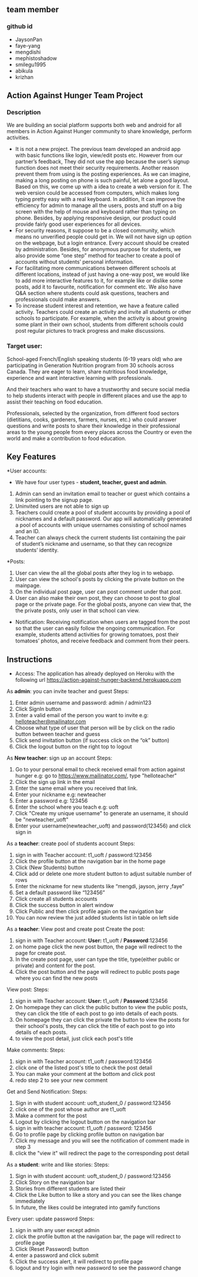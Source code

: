 ## team member
### github id
- JaysonPan
- faye-yang
- mengdishi
- mephistoshadow
- smilegu1995
- abikula
- krizhan

## Action Against Hunger Team Project
### Description

We are building an social platform supports both web and android for all members in Action Against Hunger community to share knowledge, perform activities.
- It is not a new project. The previous team developed an android app with basic functions like
login, view/edit posts etc. However from our partner’s feedback, They did not use the app because the user’s signup function does not meet their security requirements. Another reason prevent them from using is the posting experiences. As we can imagine, making a long posting on phone is such painful, let alone a good layout. Based on this, we come up with a idea to create a web version for it.  The web version could be accessed from computers, which makes long typing pretty easy with a real keyboard. In addition, It can improve the efficiency for admin to manage all the users, posts and stuff on a  big screen with the help of mouse and keyboard rather than typing on phone. Besides, by applying responsive design, our product could provide fairly good user experiences for all devices.
- For security reasons, it suppose to be a closed community, which means no unverified people
could get in. We will not have sign up option on the webpage,  but a login entrance. Every account should be created by administration. Besides, for anonymous purpose for students, we also provide some “one step” method for teacher to create a pool of accounts without students’ personal information.
- For facilitating more communications between different schools at different locations,
instead of just having a one-way post, we would like to add more interactive features to it, for example like or dislike some posts, add it to favourite, notification for comment etc.  We also have Q&A section where students could ask questions, teachers and professionals could make answers.
- To increase student interest and retention, we have a feature called activity. Teachers could
create an activity and invite all students or other schools to participate. For example, when the activity is about growing some plant in their own school, students from different schools could post regular pictures to track progress and make discussions.

### Target user:

School-aged French/English speaking students (6-19 years old) who are participating in Generation Nutrition program from 30 schools across Canada. They are eager to learn, share nutritious food knowledge, experience and want interactive learning with professionals.

And their teachers who want to have a trustworthy and secure social media to help students interact with people in different places and use the app to assist their teaching on food education.

Professionals, selected by the organization, from different food sectors (dietitians, cooks, gardeners, farmers, nurses, etc.) who could answer questions and write posts to share their knowledge in their professional areas to the young people from every places across the Country or even the world  and make a contribution to food education.


## Key Features
*User accounts:
- We have four user types - **student, teacher, guest and admin**.
1. Admin can send an invitation email to teacher or guest which contains a link pointing to the signup page.
2. Uninvited users are not able to sign up
3. Teachers could create a pool of student accounts by providing a pool of nicknames and a default password. Our app will automatically generated a pool of accounts with unique usernames consisting of school names and an ID.
4. Teacher can always check the current students list containing the pair of  student’s nickname and username, so that they can recognize students’ identity.

*Posts:
1. User can view the all the global posts after they log in to webapp.
2. User can view the school's posts by clicking the private button on the mainpage.
3. On the individual post page, user can post comment under that post.
4. User can also make their own post, they can choose to post to gloal page or the private page. For the global posts, anyone can view that, the the private posts, only user in that school can view.

*  Notification: Receiving notification when users are tagged from the post so that the user can easily follow the ongoing communication. For example, students attend activities for growing tomatoes, post their tomatoes’ photos, and receive feedback and comment from their peers.



## Instructions
- Access:
The application has already deployed on Heroku with the following url
https://action-against-hunger-backend.herokuapp.com



As **admin**: you can invite teacher and guest
Steps:
1. Enter admin username and password: admin / admin123
2. Click SignIn button
3. Enter a valid email of the person you want to invite
e.g: helloteacher@mailinator.com
4. Choose what type of user that person will be by click on the radio button between teacher and guess
5. Click send invitation button (if success click on the “ok” button)
6. Click the logout button on the right top to logout

As **New teacher**: sign up an account
Steps:
1. Go to your personal email to check received email from action against hunger
e.g: go to https://www.mailinator.com/, type "helloteacher"
2. Click the sign up link in the email
3. Enter the same email where you received that link.
4. Enter your nickname
e.g: newteacher
5. Enter a password
e.g: 123456
6. Enter the school where you teach
e.g: uoft
7. Click "Create my unique username" to generate an username, it should be "newteacher_uoft"
8. Enter your username(newteacher_uoft) and password(123456) and click sign in

As a **teacher**: create pool of students account
Steps:
1. sign in with Teacher account: t1_uoft / password:123456
2. Click the profile button at the navigation bar in the home page
3. Click (New Students) button
4. Click add or delete one more student button to adjust suitable number of rows
5. Enter the nickname for new students like “mengdi, jayson, jerry ,faye”
6. Set a default password like “123456”
7. Click create all students accounts
8. Click the success button in alert window
9. Click Public and then click profile again on the navigation bar
9. You can now review the just added students list in table on left side


As a **teacher**: View post and create post
Create the post:
1. sign in with Teacher account: **User:** t1_uoft / **Password**:123456
2. on home page click the new post button, the page will redirect to the page for create post.
3. In the create post page, user can type the title, type(either public or private) and content for the post.
4. Click the post button and the page will redirect to public posts page where you can find the new posts

View post:
Steps:
1. sign in with Teacher account: **User:** t1_uoft / **Password**:123456
2. On homepage they can click the public button to view the public posts, they can click the title of each post to go into details of each posts.
3. On homepage they can click the private the button to view the posts for their school's posts, they can click the title of each post to go into details of each posts.
4. to view the post detail, just click each post's title


Make comments:
Steps:
1. sign in with Teacher account: t1_uoft / password:123456
2. click one of the listed post's title to check the post detail
3. You can make your comment at the bottom and click post
4. redo step 2 to see your new comment

Get and Send Notification:
Steps:
1.  Sign in with student account: uoft_student_0 / password:123456
2.  click one of the post whose author are t1_uoft
3.  Make a comment for the post
4.  Logout by clicking the logout button on the navigation bar
5.  sign in with teacher account: t1_uoft / password: 123456
6.  Go to profile page by clicking profile button on navigation bar
7.  Click my message and you will see the notification of comment made in step 3
8. click the "view it" will redirect the page to the corresponding post detail

As a **student**: write and like stories:
Steps:
1.  Sign in with student account: uoft_student_0 / password:123456
2.  Click Story on the navigation bar
3. Stories from different students are listed their
4. Click the Like button to like a story and you can see the likes change immediately
5. In future, the likes could be integrated into gamify functions

Every user:  update password
Steps:
1. sign in with any user except admin
2. click the profile button at the navigation bar, the page will redirect to profile page
3. Click (Reset Password) button
4. enter a password and click submit
5. Click the success alert, it will redirect to profile page
6. logout and try login with new password to see the password change






